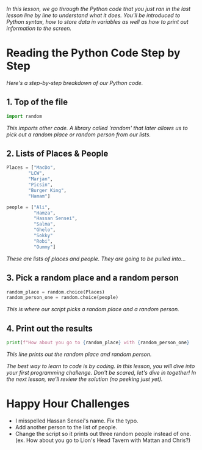 *In this lesson, we go through the Python code that you just ran in the last lesson line by line to understand what it does. You'll be introduced to Python syntax, how to store data in variables as well as how to print out information to the screen.*

# Reading the Python Code Step by Step 

*Here's a step-by-step breakdown of our Python code.* 

## 1. Top of the file

```py
import random
```

*This imports other code. A library called 'random' that later allows us to pick out a random place or random person from our lists.*

## 2. Lists of Places & People 

```py
Places = ["MacDo",
        "LCW",
        "Marjan",
        "Picsin",
        "Burger King",
        "Hamam"]

people = ["Ali",
          "Hamza",
          "Hassan Sensei",
          "Salma",
          "Ghelo",
          "Sokky"
          "Robi",
          "Oummy"]
```

*These are lists of places and people. They are going to be pulled into...*

## 3. Pick a random place and a random person

```py
random_place = random.choice(Places)
random_person_one = random.choice(people)
```

*This is where our script picks a random place and a random person.*

## 4. Print out the results

```py
print(f"How about you go to {random_place} with {random_person_one}
```

*This line prints out the random place and random person.*

*The best way to learn to code is by coding. In this lesson, you will dive into your first programming challenge. Don't be scared, let's dive in together! In the next lesson, we’ll review the solution (no peeking just yet).*

# Happy Hour Challenges

- I misspelled Hassan Sensei's name. Fix the typo.
- Add another person to the list of people.
- Change the script so it prints out three random people instead of one. (ex. How about you go to Lion's Head Tavern with Mattan and Chris?)
